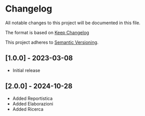 # Changelog
All notable changes to this project will be documented in this file.

The format is based on [Keep Changelog](https://keepachangelog.com/en/1.0.0/)

This project adheres to [Semantic Versioning](https://semver.org/spec/v2.0.0.html).

## [1.0.0] - 2023-03-08
- Initial release 

## [2.0.0] - 2024-10-28
- Added Reportistica
- Added Elaborazioni
- Added Ricerca
